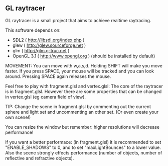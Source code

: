 GL raytracer
------------

GL raytracer is a small project that aims to achieve realtime raytracing.

This software depends on:
- SDL2 ( http://libsdl.org/index.php )
- glew ( http://glew.sourceforge.net )
- glm ( http://glm.g-truc.net )
- OpenGL 3.1 ( http://www.opengl.org ) (should be installed by default)


MOVEMENT:
You can move with w,a,s,d. Holding SHIFT will make you move faster.
If you press SPACE, your mouse will be tracked and you can look around.
Pressing SPACE again releases the mouse.

Feel free to play with fragment.glsl and vertex.glsl:
The core of the raytracer is in fragment.glsl.
However there are some properties that can be changed in vertex.glsl (eg camera field of view).

TIP: Change the scene in fragment.glsl by commenting out the current sphere and
light set and uncommenting an other set. (Or even create your own scene!)

You can resize the window but remember: higher resolutions will decrease performance!

If you want a better performace: (in fragment.glsl) it is recommended to set "ENABLE_SHADOWS" to 0,
and to set "maxLightBounces" to a lower value. Also the scene strongly effects performance
(number of objects, number of reflective and refractive objects).
